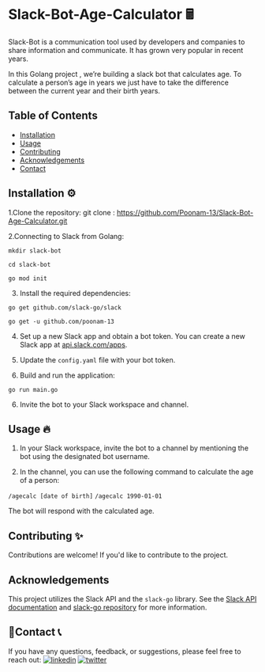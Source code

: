 # Slack-Bot-Age-Calculator 🖩

Slack-Bot is a communication tool used by developers and companies to share information and communicate. It has grown very popular in recent years.

In this Golang project , we’re building a slack bot that calculates age. To calculate a person’s age in years we just have to take the difference between the current year and their birth years.

## Table of Contents
- [Installation](#installation)
- [Usage](#usage)
- [Contributing](#contributing)
- [Acknowledgements](#acknowledgements)
- [Contact](#contact)


## Installation ⚙️

1.Clone the repository:
git clone : https://github.com/Poonam-13/Slack-Bot-Age-Calculator.git

2.Connecting to Slack from Golang:

``` 
mkdir slack-bot

cd slack-bot

go mod init 
```


3. Install the required dependencies:

``` 
go get github.com/slack-go/slack

go get -u github.com/poonam-13 
```


4. Set up a new Slack app and obtain a bot token. You can create a new Slack app at [api.slack.com/apps](https://api.slack.com/apps).

5. Update the `config.yaml` file with your bot token.

6. Build and run the application:

``` go run main.go ```


6. Invite the bot to your Slack workspace and channel.

## Usage 🔥

1. In your Slack workspace, invite the bot to a channel by mentioning the bot using the designated bot username.

2. In the channel, you can use the following command to calculate the age of a person:

 ``` /agecalc [date of birth] ```
 ``` /agecalc 1990-01-01 ```
 
 
The bot will respond with the calculated age.

## Contributing ✨

Contributions are welcome! If you'd like to contribute to the project.

## Acknowledgements

This project utilizes the Slack API and the `slack-go` library. See the [Slack API documentation](https://api.slack.com) and [slack-go repository](https://github.com/slack-go/slack) for more information.

## 🔗Contact 📞

If you have any questions, feedback, or suggestions, please feel free to reach out:
[![linkedin](https://img.shields.io/badge/linkedin-0A66C2?style=for-the-badge&logo=linkedin&logoColor=white)](https://www.linkedin.com/in/pooo13/)
[![twitter](https://img.shields.io/badge/twitter-1DA1F2?style=for-the-badge&logo=twitter&logoColor=white)](https://twitter.com/Poooo_13)




